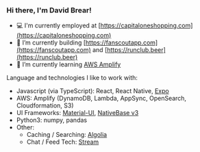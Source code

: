 ### Hi there, I'm David Brear!

- 💻 I'm currently employed at [https://capitaloneshopping.com](https://capitaloneshopping.com)
- 🔨 I’m currently building [https://fanscoutapp.com](https://fanscoutapp.com) and [https://runclub.beer](https://runclub.beer)
- 🌱 I’m currently learning [AWS Amplify](https://aws.amazon.com/amplify/)

Language and technologies I like to work with:
- Javascript (via TypeScript): React, React Native, [Expo](https://expo.dev/)
- AWS: Amplify (DynamoDB, Lambda, AppSync, OpenSearch, Cloudformation, S3)
- UI Frameworks: [Material-UI](https://mui.com/), [NativeBase v3](https://nativebase.io/)
- Python3: numpy, pandas
- Other:
  - Caching / Searching: [Algolia](https://www.algolia.com/)
  - Chat / Feed Tech: [Stream](https://getstream.io/)
